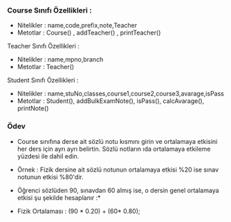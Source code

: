 ### Course Sınıfı Özellikleri :

* Nitelikler : name,code,prefix,note,Teacher
* Metotlar : Course() , addTeacher() , printTeacher()

Teacher Sınıfı Özellikleri :
* Nitelikler : name,mpno,branch
* Metotlar : Teacher()

Student Sınıfı Özellikleri :
* Nitelikler : name,stuNo,classes,course1,course2,course3,avarage,isPass
* Metotlar : Student(), addBulkExamNote(), isPass(), calcAvarage(), printNote()

### Ödev
* Course sınıfına derse ait sözlü notu kısmını girin ve ortalamaya etkisini her ders için ayrı ayrı belirtin. Sözlü notların ıda ortalamaya etkileme yüzdesi ile dahil edin.

* Örnek : Fizik dersine ait sözlü notunun ortalamaya etkisi %20 ise sınav notunun etkisi %80'dir.

* Öğrenci sözlüden 90, sınavdan 60 almış ise, o dersin genel ortalamaya etkisi şu şekilde hesaplanır :*

* Fizik Ortalaması : (90 * 0.20) + (60* 0.80);